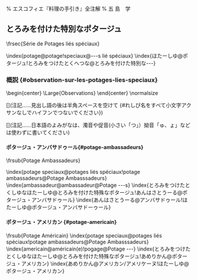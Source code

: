 % エスコフィエ『料理の手引き』全注解
% 五 島　学


[](原稿下準備)
[](未、原文対照チェック)
[](未、日本語表現校正)
[](未、その他修正)
[](未、原稿最終校正)



## とろみを付けた特別なポタージュ

\frsec{Série de Potages liés spéciaux}

\index{potage@potage!speciaux@---s lié spéciaux}
\index{ほたーしゆ@ポタージュ!とろみをつけたとくへつな@とろみを付けた特別な---}

### 概説 {#observation-sur-les-potages-lies-speciaux}

\begin{center}
\Large{Observations}
\end{center}
\normalsize




[](コメント……この上の部分は無視してください。この下からスタートしてください。)

[](注記……見出し語の後は半角スペースを空けて {#れしぴ名をすべて小文字アクサンなしでハイフンでつないでください})

[](注記……フランス語の見出しは原則単数形でお願いします。また、@の前つまりソート用よみがなはアクサンなし、すべて小文字でお願いします)

[](注記……日本語のよみがなは、濁音や促音(小さい「つ」）拗音「ゅ、ょ」などは使わずに書いてください)




#### ポタージュ・アンバサドゥール{#potage-ambassadeurs}

\frsub{Potage Ambassadeurs}

\index{potage speciaux@potages liés spéciaux!potage ambassadeurs@Potage Ambasssadeurs}
\index{ambassadeur@ambassadeur@Potage  ---s}
\index{とろみをつけたとくしゆなほたーしゆ@とろみを付けた特殊なポタージュ!あんはさとうーる@ポタージュ・アンバサドゥール}
\index{あんはさとうーる@アンバサドゥール!ほたーしゆ@ポタージュ・アンバサドーゥール}












#### ポタージュ・アメリカン {#potage-americain}

\frsub{Potage Américain}
\index{potage speciaux@potages liés spéciaux!potage ambassadeurs@Potage Ambasssadeurs}
\index{americain@américain(e)!pogage@Potage  ---}
\index{とろみをつけたとくしゆなほたーしゆ@とろみを付けた特殊なポタージュ!あめりかん@ポタージュ・アメリカン}
\index{あめりかん@アメリカン/アメリケーヌ!ほたーしゆ@ポタージュ・アメリカン}
